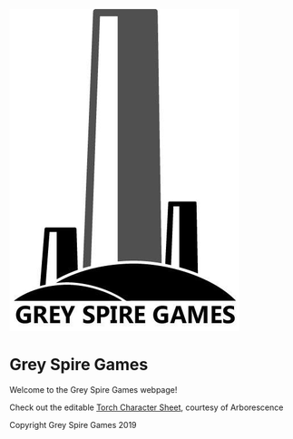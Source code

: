 ![image](GreySpireLogo.jpg)

# Grey Spire Games 
Welcome to the Grey Spire Games webpage!

Check out the editable [Torch Character Sheet](/torchCharSheet.html), courtesy of Arborescence


Copyright Grey Spire Games 2019
